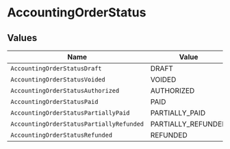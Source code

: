 # AccountingOrderStatus


## Values

| Name                                     | Value                                    |
| ---------------------------------------- | ---------------------------------------- |
| `AccountingOrderStatusDraft`             | DRAFT                                    |
| `AccountingOrderStatusVoided`            | VOIDED                                   |
| `AccountingOrderStatusAuthorized`        | AUTHORIZED                               |
| `AccountingOrderStatusPaid`              | PAID                                     |
| `AccountingOrderStatusPartiallyPaid`     | PARTIALLY_PAID                           |
| `AccountingOrderStatusPartiallyRefunded` | PARTIALLY_REFUNDED                       |
| `AccountingOrderStatusRefunded`          | REFUNDED                                 |